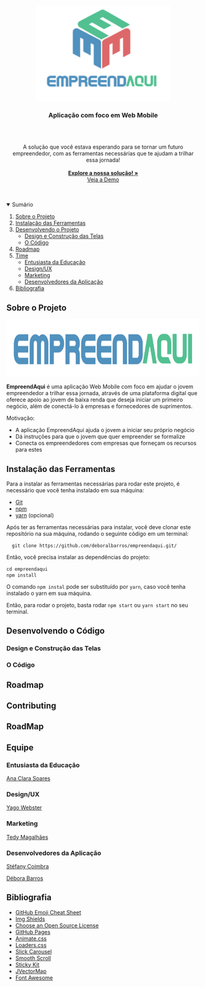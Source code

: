 <!--
*** Thanks for checking out the Best-README-Template. If you have a suggestion
*** that would make this better, please fork the repo and create a pull request
*** or simply open an issue with the tag "enhancement".
*** Thanks again! Now go create something AMAZING! :D
-->

<!-- PROJECT SHIELDS -->
<!--
*** I'm using markdown "reference style" links for readability.
*** Reference links are enclosed in brackets [ ] instead of parentheses ( ).
*** See the bottom of this document for the declaration of the reference variables
*** for contributors-url, forks-url, etc. This is an optional, concise syntax you may use.
*** https://www.markdownguide.org/basic-syntax/#reference-style-links
-->

<!-- PROJECT LOGO -->
<br />
<p align="center">
  <a href="https://github.com/deboralbarros/hackathon-ccr2">
    <img src="src/images/logo_full_transparente.png" alt="logo_full_transparente" width="350" height="250">
  </a>
  
  <h3>
      <p align="center">
        Aplicação com foco em Web Mobile
      </p>
  </h3>
  
  <br />
  <br />
    <p align="center">
      A solução que você estava esperando para se tornar um futuro empreendedor, com as ferramentas necessárias que te ajudam a trilhar essa jornada!
      <br />
      <br />
      <a href="https://www.figma.com/file/qQgBlxboVCGTH9rw9iIRry/EmpreendAqui?node-id=0%3A1"><strong>Explore a nossa solução! »</strong></a>
      <br />
      <a href="https://empreendaqui.vercel.app/">Veja a Demo</a>
    </p>
</p>

<br />
<br />

<!-- SUMARY -->
<details open="open">
  <summary>Sumário</summary>
  <ol>
    <li>
      <a href="#sobre-o-projeto">Sobre o Projeto</a>
    </li>
    <li>
      <a href="#instalacao-ferramentas">Instalação das Ferramentas</a>
    </li>
    <li>
      <a href="#desenvolvendo-o-projeto">Desenvolvendo o Projeto</a>
      <ul>
        <li><a href="#design-telas">Design e Construção das Telas</a></li>
        <li><a href="#codigo">O Código</a></li>
      </ul>
    </li>
    <li><a href="#roadmap">Roadmap</a></li>
    <li><a href="#time">Time</a>
      <ul>
        <li><a href="#entusiasta">Entusiasta da Educação</a></li>
        <li><a href="#design">Design/UX</a></li>
        <li><a href="#marketing">Marketing</a></li>
        <li><a href="#desenvolvedores">Desenvolvedores da Aplicação</a></li>
      </ul>
    </li>
    <li><a href="#bibliografia">Bibliografia</a></li>
  </ol>
</details>

<!-- ABOUT THE PROJECT -->

## Sobre o Projeto

<p align="center">
  <a href="https://github.com/deboralbarros/hackathon-ccr2">
    <img src="src/images/nome_colorido.png" alt="nome_colorido" width="800" height="150">
  </a>
</p>

<strong>EmpreendAqui</strong> é uma aplicação Web Mobile com foco em ajudar o jovem empreendedor a trilhar essa jornada, através de uma plataforma digital que oferece apoio ao jovem de baixa renda que deseja iniciar um primeiro negócio, além de conectá-lo à empresas e fornecedores de suprimentos.

Motivação:

- A aplicação EmpreendAqui ajuda o jovem a iniciar seu próprio negócio
- Dá instruções para que o jovem que quer empreender se formalize
- Conecta os empreendedores com empresas que forneçam os recursos para estes

<!-- GETTING STARTED -->

## Instalação das Ferramentas

Para a instalar as ferramentas necessárias para rodar este projeto, é necessário que você tenha instalado em sua máquina:

<ul>
  <li>
    <a href="https://git-scm.com/">Git</a>
  </li>
  <li>
  <a href="https://nodejs.org/en">npm</a>
  </li>
  <li>
  <a href="https://yarnpkg.com/">yarn</a> (opcional)
  </li>
</ul>

Após ter as ferramentas necessárias para instalar, você deve clonar este repositório na sua máquina, rodando o seguinte código em um terminal:

```
  git clone https://github.com/deboralbarros/empreendaqui.git/
```

Então, você precisa instalar as dependências do projeto:

```
cd empreendaqui
npm install
```

O comando <code>npm instal</code> pode ser substituído por <code>yarn</code>, caso você tenha instalado o yarn em sua máquina.

Então, para rodar o projeto, basta rodar <code>npm start</code> ou <code>yarn start</code> no seu terminal.

<!-- DEVELOPING THE CODE -->

## Desenvolvendo o Código

### Design e Construção das Telas

<!-- THE CODE -->

### O Código

<!-- ROADMAP -->

## Roadmap

<!-- CONTRIBUTING -->

## Contributing

<!-- ROADMAP -->

## RoadMap

<!-- TEAM -->

## Equipe

### Entusiasta da Educação

[Ana Clara Soares](https://www.linkedin.com/in/anaclarasoareso/)

### Design/UX

[Yago Webster](https://linkedin.com/in/yagowebster)

### Marketing

[Tedy Magalhães](https://www.linkedin.com/in/tedymas/)

### Desenvolvedores da Aplicação

[Stéfany Coimbra](https://www.linkedin.com/in/st%C3%A9fany-coimbra-23780a16b)

[Débora Barros](https://linkedin.com/in/debora-lbarros)

<!-- ACKNOWLEDGEMENTS -->

## Bibliografia

- [GitHub Emoji Cheat Sheet](https://www.webpagefx.com/tools/emoji-cheat-sheet)
- [Img Shields](https://shields.io)
- [Choose an Open Source License](https://choosealicense.com)
- [GitHub Pages](https://pages.github.com)
- [Animate.css](https://daneden.github.io/animate.css)
- [Loaders.css](https://connoratherton.com/loaders)
- [Slick Carousel](https://kenwheeler.github.io/slick)
- [Smooth Scroll](https://github.com/cferdinandi/smooth-scroll)
- [Sticky Kit](http://leafo.net/sticky-kit)
- [JVectorMap](http://jvectormap.com)
- [Font Awesome](https://fontawesome.com)

<!-- MARKDOWN LINKS & IMAGES -->
<!-- https://www.markdownguide.org/basic-syntax/#reference-style-links -->

[contributors-shield]: https://img.shields.io/github/contributors/othneildrew/Best-README-Template.svg?style=for-the-badge
[contributors-url]: https://github.com/othneildrew/Best-README-Template/graphs/contributors
[forks-shield]: https://img.shields.io/github/forks/othneildrew/Best-README-Template.svg?style=for-the-badge
[forks-url]: https://github.com/othneildrew/Best-README-Template/network/members
[stars-shield]: https://img.shields.io/github/stars/othneildrew/Best-README-Template.svg?style=for-the-badge
[stars-url]: https://github.com/othneildrew/Best-README-Template/stargazers
[issues-shield]: https://img.shields.io/github/issues/othneildrew/Best-README-Template.svg?style=for-the-badge
[issues-url]: https://github.com/othneildrew/Best-README-Template/issues
[license-shield]: https://img.shields.io/github/license/othneildrew/Best-README-Template.svg?style=for-the-badge
[license-url]: https://github.com/othneildrew/Best-README-Template/blob/master/LICENSE.txt
[linkedin-shield]: https://img.shields.io/badge/-LinkedIn-black.svg?style=for-the-badge&logo=linkedin&colorB=555
[linkedin-url]: https://linkedin.com/in/othneildrew
[product-screenshot]: images/screenshot.png
